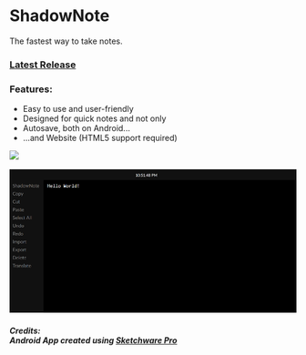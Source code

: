 # ShadowNote
The fastest way to take notes.<br>

### [Latest Release](https://github.com/Ncleardev/shadownote/releases/tag/Latest)<br>

### Features:
- Easy to use and user-friendly<br>
- Designed for quick notes and not only<br>
- Autosave, both on Android...<br>
- ...and Website (HTML5 support required)<br>

![](https://play-lh.googleusercontent.com/wo4pKFEiUYCITES25vUS4b6pr-7A6-MGavL-AHlY6UNqvsw2JmffBNP7Kyy6Tz0CrEab=w720-h310-rw)

![](https://github.com/Ncleardev/shadownote/blob/main/preview.png)

##### Credits:<br>Android App created using [Sketchware Pro](https://github.com/Sketchware-Pro/Sketchware-Pro)
